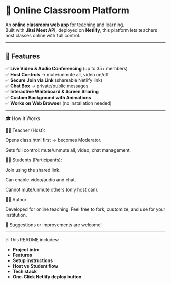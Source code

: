 # 🎥 Online Classroom Platform  

An **online classroom web app** for teaching and learning.  
Built with **Jitsi Meet API**, deployed on **Netlify**, this platform lets teachers host classes online with full control.  

---

## 🚀 Features  

✅ **Live Video & Audio Conferencing** (up to 35+ members)  
✅ **Host Controls** → mute/unmute all, video on/off  
✅ **Secure Join via Link** (shareable Netlify link)  
✅ **Chat Box** → private/public messages  
✅ **Interactive Whiteboard & Screen Sharing**  
✅ **Custom Background with Animations**  
✅ **Works on Web Browser** (no installation needed)  

---
🎓 How It Works

👨‍🏫 Teacher (Host):

Opens class.html first → becomes Moderator.

Gets full control: mute/unmute all, video, chat management.

👩‍🎓 Students (Participants):

Join using the shared link.

Can enable video/audio and chat.

Cannot mute/unmute others (only host can).

👨‍💻 Author

Developed for online teaching.
Feel free to fork, customize, and use for your institution.

📩 Suggestions or improvements are welcome!


---

🔥 This README includes:  
- **Project intro**  
- **Features**  
- **Setup instructions**  
- **Host vs Student flow**  
- **Tech stack**  
- **One-Click Netlify deploy button**  
